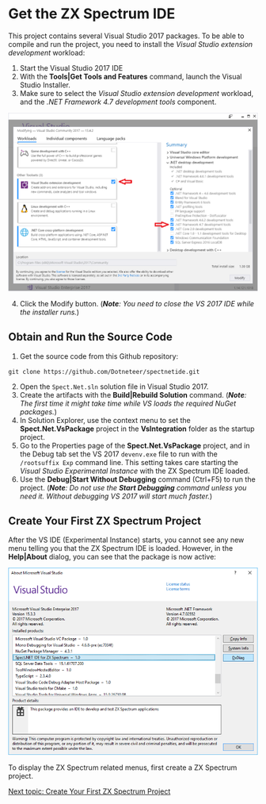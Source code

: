 # Get the ZX Spectrum IDE

This project contains several Visual Studio 2017 packages. To be able to
compile and run the project, you need to install the *Visual Studio extension development*
workload:

1. Start the Visual Studio 2017 IDE
2. With the __Tools|Get Tools and Features__ command, launch the Visual Studio Installer.
3. Make sure to select the *Visual Studio extension development* workload, and the *.NET
Framework 4.7 development tools* component.

![Visual Studio Installer](./Figures/VsInstaller.png)

4. Click the Modify button. (*__Note__: You need to close the VS 2017 IDE while the installer runs.*)

## Obtain and Run the Source Code

1. Get the source code from this Github repository:
```
git clone https://github.com/Dotneteer/spectnetide.git
```
2. Open the `Spect.Net.sln` solution file in Visual Studio 2017.
3. Create the artifacts with the __Build|Rebuild Solution__ command. (*__Note__: 
The first time it might take time while VS loads the required NuGet packages.*)
4. In Solution Explorer, use the context menu to set the __Spect.Net.VsPackage__ project
in the __VsIntegration__ folder as the startup project.
5. Go to the Properties page of the __Spect.Net.VsPackage__ project, and in the Debug tab
set the VS 2017 `devenv.exe` file to run with the `/rootsuffix Exp` command line.
This setting takes care starting the *Visual Studio Experimental Instance* with 
the ZX Spectrum IDE loaded.
6. Use the __Debug|Start Without Debugging__ command (Ctrl+F5) to run the project.
(*__Note__: Do not use the __Start Debugging__ command unless you need it. Without debugging
VS 2017 will start much faster.*)

## Create Your First ZX Spectrum Project

After the VS IDE (Experimental Instance) starts, you cannot see any new menu telling you that
the ZX Spectrum IDE is loaded. However, in the __Help|About__ dialog, you can see that the package
is now active:

![VS Help About Dialog](./Figures/VsHelpAbout.png)

To display the ZX Spectrum related menus, first create a ZX Spectrum project.

[Next topic: Create Your First ZX Spectrum Project](./CreateFirstZxSpectrumProject.md)